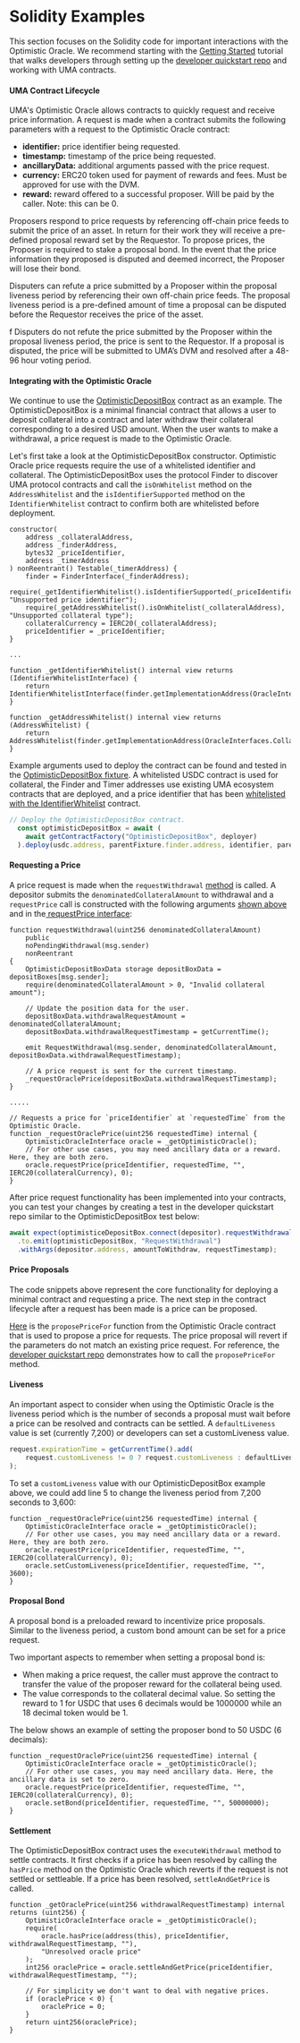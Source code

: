 # Solidity Examples

This section focuses on the Solidity code for important interactions with the Optimistic Oracle. We recommend starting with the [Getting Started](local-setup.md) tutorial that walks developers through setting up the [developer quickstart repo](https://github.com/UMAprotocol/dev-quickstart) and working with UMA contracts.

#### UMA Contract Lifecycle

UMA's Optimistic Oracle allows contracts to quickly request and receive price information. A request is made when a contract submits the following parameters with a request to the Optimistic Oracle contract:

* **identifier:** price identifier being requested.
* **timestamp:** timestamp of the price being requested.
* **ancillaryData:** additional arguments passed with the price request.
* **currency:** ERC20 token used for payment of rewards and fees. Must be approved for use with the DVM.
* **reward:** reward offered to a successful proposer. Will be paid by the caller. Note: this can be 0.

Proposers respond to price requests by referencing off-chain price feeds to submit the price of an asset. In return for their work they will receive a pre-defined proposal reward set by the Requestor. To propose prices, the Proposer is required to stake a proposal bond. In the event that the price information they proposed is disputed and deemed incorrect, the Proposer will lose their bond.

Disputers can refute a price submitted by a Proposer within the proposal liveness period by referencing their own off-chain price feeds. The proposal liveness period is a pre-defined amount of time a proposal can be disputed before the Requestor receives the price of the asset.

f Disputers do not refute the price submitted by the Proposer within the proposal liveness period, the price is sent to the Requestor. If a proposal is disputed, the price will be submitted to UMA’s DVM and resolved after a 48-96 hour voting period.

#### Integrating with the Optimistic Oracle

We continue to use the [OptimisticDepositBox](https://github.com/UMAprotocol/dev-quickstart/blob/main/contracts/OptimisticDepositBox.sol) contract as an example. The OptimisticDepositBox is a minimal financial contract that allows a user to deposit collateral into a contract and later withdraw their collateral corresponding to a desired USD amount. When the user wants to make a withdrawal, a price request is made to the Optimistic Oracle.

Let's first take a look at the OptimisticDepositBox constructor. Optimistic Oracle price requests require the use of a whitelisted identifier and collateral. The OptimisticDepositBox uses the protocol Finder to discover UMA protocol contracts and call the `isOnWhitelist` method on the `AddressWhitelist` and the `isIdentifierSupported` method on the `IdentifierWhitelist` contract to confirm both are whitelisted before deployment.

```solidity
constructor(
    address _collateralAddress,
    address _finderAddress,
    bytes32 _priceIdentifier,
    address _timerAddress
) nonReentrant() Testable(_timerAddress) {
    finder = FinderInterface(_finderAddress);
    require(_getIdentifierWhitelist().isIdentifierSupported(_priceIdentifier), "Unsupported price identifier");
    require(_getAddressWhitelist().isOnWhitelist(_collateralAddress), "Unsupported collateral type");
    collateralCurrency = IERC20(_collateralAddress);
    priceIdentifier = _priceIdentifier;
}

...

function _getIdentifierWhitelist() internal view returns (IdentifierWhitelistInterface) {
    return IdentifierWhitelistInterface(finder.getImplementationAddress(OracleInterfaces.IdentifierWhitelist));
}

function _getAddressWhitelist() internal view returns (AddressWhitelist) {
    return AddressWhitelist(finder.getImplementationAddress(OracleInterfaces.CollateralWhitelist));
}
```

Example arguments used to deploy the contract can be found and tested in the [OptimisticDepositBox fixture](https://github.com/UMAprotocol/dev-quickstart/blob/main/test/fixtures/OptimisticDepositBox.Fixture.ts). A whitelisted USDC contract is used for collateral, the Finder and Timer addresses use existing UMA ecosystem contracts that are deployed, and a price identifier that has been [whitelisted with the IdentifierWhitelist](https://github.com/UMAprotocol/dev-quickstart/blob/main/test/fixtures/UmaEcosystem.Fixture.ts#L29) contract.

```typescript
// Deploy the OptimisticDepositBox contract.
  const optimisticDepositBox = await (
    await getContractFactory("OptimisticDepositBox", deployer)
  ).deploy(usdc.address, parentFixture.finder.address, identifier, parentFixture.timer.address);
```

#### Requesting a Price

A price request is made when the `requestWithdrawal` [method](https://github.com/UMAprotocol/dev-quickstart/blob/main/contracts/OptimisticDepositBox.sol#L162) is called. A depositor submits the `denominatedCollateralAmount` to withdrawal and a `requestPrice` call is constructed with the following arguments [shown above](solidity-examples.md#requesting-a-price) and in the[ requestPrice interface](https://github.com/UMAprotocol/protocol/blob/master/packages/core/contracts/oracle/interfaces/OptimisticOracleInterface.sol#L45):

```solidity
function requestWithdrawal(uint256 denominatedCollateralAmount)
    public
    noPendingWithdrawal(msg.sender)
    nonReentrant
{
    OptimisticDepositBoxData storage depositBoxData = depositBoxes[msg.sender];
    require(denominatedCollateralAmount > 0, "Invalid collateral amount");

    // Update the position data for the user.
    depositBoxData.withdrawalRequestAmount = denominatedCollateralAmount;
    depositBoxData.withdrawalRequestTimestamp = getCurrentTime();

    emit RequestWithdrawal(msg.sender, denominatedCollateralAmount, depositBoxData.withdrawalRequestTimestamp);

    // A price request is sent for the current timestamp.
    _requestOraclePrice(depositBoxData.withdrawalRequestTimestamp);
}

.....

// Requests a price for `priceIdentifier` at `requestedTime` from the Optimistic Oracle.
function _requestOraclePrice(uint256 requestedTime) internal {
    OptimisticOracleInterface oracle = _getOptimisticOracle();
    // For other use cases, you may need ancillary data or a reward. Here, they are both zero.
    oracle.requestPrice(priceIdentifier, requestedTime, "", IERC20(collateralCurrency), 0);
}
```

After price request functionality has been implemented into your contracts, you can test your changes by creating a test in the developer quickstart repo similar to the OptimisticDepositBox test below:

```typescript
await expect(optimisticeDepositBox.connect(depositor).requestWithdrawal(amountToWithdraw))
  .to.emit(optimisticDepositBox, "RequestWithdrawal")
  .withArgs(depositor.address, amountToWithdraw, requestTimestamp);
```

#### Price Proposals

The code snippets above represent the core functionality for deploying a minimal contract and requesting a price. The next step in the contract lifecycle after a request has been made is a price can be proposed.&#x20;

[Here](https://github.com/UMAprotocol/protocol/blob/master/packages/core/contracts/oracle/implementation/OptimisticOracle.sol#L312) is the `proposePriceFor` function from the Optimistic Oracle contract that is used to propose a price for requests. The price proposal will revert if the parameters do not match an existing price request. For reference, the [developer quickstart repo](https://github.com/UMAprotocol/dev-quickstart/blob/main/test/OptimisticDepositBox.Proposal.ts#L26) demonstrates how to call the `proposePriceFor` method.

#### Liveness

An important aspect to consider when using the Optimistic Oracle is the liveness period which is the number of seconds a proposal must wait before a price can be resolved and contracts can be settled. A `defaultLiveness` value is set (currently 7,200) or developers can set a customLiveness value.

```typescript
request.expirationTime = getCurrentTime().add(
    request.customLiveness != 0 ? request.customLiveness : defaultLiveness
);
```

To set a `customLiveness` value with our OptimisticDepositBox example above, we could add line 5 to change the liveness period from 7,200 seconds to 3,600:

```solidity
function _requestOraclePrice(uint256 requestedTime) internal {
    OptimisticOracleInterface oracle = _getOptimisticOracle();
    // For other use cases, you may need ancillary data or a reward. Here, they are both zero.
    oracle.requestPrice(priceIdentifier, requestedTime, "", IERC20(collateralCurrency), 0);
    oracle.setCustomLiveness(priceIdentifier, requestedTime, "", 3600);
}
```

#### Proposal Bond

A proposal bond is a preloaded reward to incentivize price proposals. Similar to the liveness period, a custom bond amount can be set for a price request.&#x20;

Two important aspects to remember when setting a proposal bond is:

* When making a price request, the caller must approve the contract to transfer the value of the proposer reward for the collateral being used.
* The value corresponds to the collateral decimal value. So setting the reward to 1 for USDC that uses 6 decimals would be 1000000 while an 18 decimal token would be 1.&#x20;

The below shows an example of setting the proposer bond to 50 USDC (6 decimals):

```solidity
function _requestOraclePrice(uint256 requestedTime) internal {
    OptimisticOracleInterface oracle = _getOptimisticOracle();
    // For other use cases, you may need ancillary data. Here, the ancillary data is set to zero.
    oracle.requestPrice(priceIdentifier, requestedTime, "", IERC20(collateralCurrency), 0);
    oracle.setBond(priceIdentifier, requestedTime, "", 50000000);
}
```

#### Settlement

The OptimisticDepositBox contract uses the `executeWithdrawal` method to settle contracts. It first checks if a price has been resolved by calling the `hasPrice` method on the Optimistic Oracle which reverts if the request is not settled or settleable. If a price has been resolved, `settleAndGetPrice` is called.

```solidity
function _getOraclePrice(uint256 withdrawalRequestTimestamp) internal returns (uint256) {
    OptimisticOracleInterface oracle = _getOptimisticOracle();
    require(
        oracle.hasPrice(address(this), priceIdentifier, withdrawalRequestTimestamp, ""),
        "Unresolved oracle price"
    );
    int256 oraclePrice = oracle.settleAndGetPrice(priceIdentifier, withdrawalRequestTimestamp, "");

    // For simplicity we don't want to deal with negative prices.
    if (oraclePrice < 0) {
        oraclePrice = 0;
    }
    return uint256(oraclePrice);
}
```
